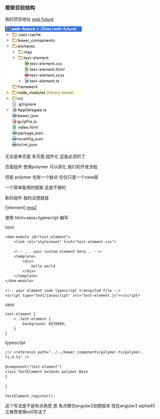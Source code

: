 ### 框架目前结构

我的项目地址 [web future](https://github.com/andypinet/web-future)

![project][img1]

无论是单页面 多页面 组件化 这是必须的了

页面组件  使用polymer 可以简化 我们的开发流程

但是 polymer 也有一个缺点 仅仅只是一个view层

一个简单能用的框架 这是不够的

新的组件 我的设想就是

![element] [img2]

使用 html+sass+typescript 编写

html

```
<dom-module id="test-element">
    <link rel="stylesheet" href="test-element.css">

    <!-- ... your custom element here... -->
    <template>
        <div>
            hello world
        </div>
    </template>
</dom-module>

<!-- your element code typescript transpiled file -->
<script type="text/javascript" src="test-element.js"></script>
```

sass

```
test-element {
    > .test-element {
        background: #339966;
    }
}
```

typescript

```
/// <reference path="../../bower_components/polymer-ts/polymer-ts.d.ts" />

@component("test-element")
class TestElement extends polymer.Base
{

}

TestElement.register();
```

这个写法是不是有点熟悉 恩 有点模仿angular2初期版本
现在angular2 alpha45 又推荐使用es5写法了

[img1]: assets/image/11.4_pic1.png "github"
[img2]: assets/image/11.4_pic2.png "github"
